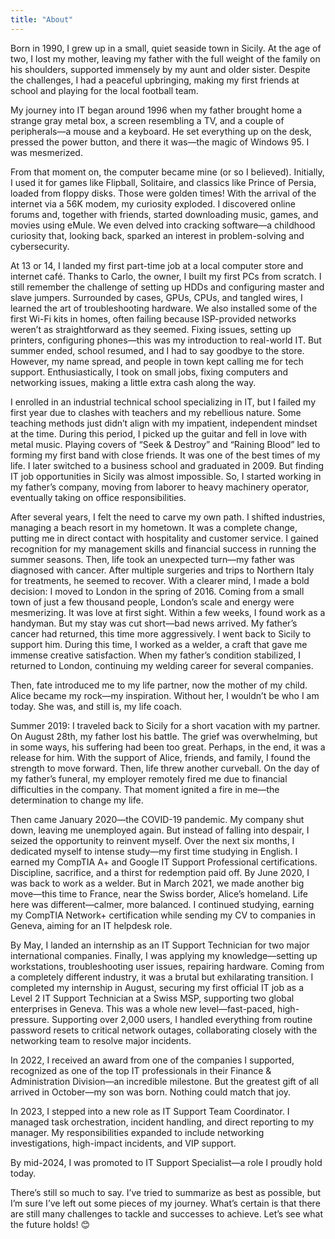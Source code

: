 ```yaml
---
title: "About"
---
```

Born in 1990, I grew up in a small, quiet seaside town in Sicily. At the age of two, I lost my mother, leaving my father with the full weight of the family on his shoulders, supported immensely by my aunt and older sister. Despite the challenges, I had a peaceful upbringing, making my first friends at school and playing for the local football team.

My journey into IT began around 1996 when my father brought home a strange gray metal box, a screen resembling a TV, and a couple of peripherals—a mouse and a keyboard.
He set everything up on the desk, pressed the power button, and there it was—the magic of Windows 95. I was mesmerized.

From that moment on, the computer became mine (or so I believed). Initially, I used it for games like Flipball, Solitaire, and classics like Prince of Persia, loaded from floppy disks. Those were golden times!
With the arrival of the internet via a 56K modem, my curiosity exploded. I discovered online forums and, together with friends, started downloading music, games, and movies using eMule. We even delved into cracking software—a childhood curiosity that, looking back, sparked an interest in problem-solving and cybersecurity.

At 13 or 14, I landed my first part-time job at a local computer store and internet café. Thanks to Carlo, the owner, I built my first PCs from scratch. I still remember the challenge of setting up HDDs and configuring master and slave jumpers. Surrounded by cases, GPUs, CPUs, and tangled wires, I learned the art of troubleshooting hardware. We also installed some of the first Wi-Fi kits in homes, often failing because ISP-provided networks weren’t as straightforward as they seemed.
Fixing issues, setting up printers, configuring phones—this was my introduction to real-world IT. But summer ended, school resumed, and I had to say goodbye to the store. However, my name spread, and people in town kept calling me for tech support. Enthusiastically, I took on small jobs, fixing computers and networking issues, making a little extra cash along the way.

I enrolled in an industrial technical school specializing in IT, but I failed my first year due to clashes with teachers and my rebellious nature. Some teaching methods just didn’t align with my impatient, independent mindset at the time.
During this period, I picked up the guitar and fell in love with metal music. Playing covers of “Seek & Destroy” and “Raining Blood” led to forming my first band with close friends. It was one of the best times of my life.
I later switched to a business school and graduated in 2009. But finding IT job opportunities in Sicily was almost impossible. So, I started working in my father’s company, moving from laborer to heavy machinery operator, eventually taking on office responsibilities.

After several years, I felt the need to carve my own path. I shifted industries, managing a beach resort in my hometown. It was a complete change, putting me in direct contact with hospitality and customer service. I gained recognition for my management skills and financial success in running the summer seasons.
Then, life took an unexpected turn—my father was diagnosed with cancer. After multiple surgeries and trips to Northern Italy for treatments, he seemed to recover. With a clearer mind, I made a bold decision: I moved to London in the spring of 2016.
Coming from a small town of just a few thousand people, London’s scale and energy were mesmerizing. It was love at first sight. Within a few weeks, I found work as a handyman. But my stay was cut short—bad news arrived. My father’s cancer had returned, this time more aggressively.
I went back to Sicily to support him. During this time, I worked as a welder, a craft that gave me immense creative satisfaction. When my father’s condition stabilized, I returned to London, continuing my welding career for several companies.

Then, fate introduced me to my life partner, now the mother of my child. Alice became my rock—my inspiration. Without her, I wouldn’t be who I am today. She was, and still is, my life coach.

Summer 2019: I traveled back to Sicily for a short vacation with my partner. On August 28th, my father lost his battle. The grief was overwhelming, but in some ways, his suffering had been too great. Perhaps, in the end, it was a release for him.
With the support of Alice, friends, and family, I found the strength to move forward. Then, life threw another curveball. On the day of my father’s funeral, my employer remotely fired me due to financial difficulties in the company. That moment ignited a fire in me—the determination to change my life.

Then came January 2020—the COVID-19 pandemic. My company shut down, leaving me unemployed again. But instead of falling into despair, I seized the opportunity to reinvent myself.
Over the next six months, I dedicated myself to intense study—my first time studying in English. I earned my CompTIA A+ and Google IT Support Professional certifications. Discipline, sacrifice, and a thirst for redemption paid off.
By June 2020, I was back to work as a welder. But in March 2021, we made another big move—this time to France, near the Swiss border, Alice’s homeland.
Life here was different—calmer, more balanced. I continued studying, earning my CompTIA Network+ certification while sending my CV to companies in Geneva, aiming for an IT helpdesk role.

By May, I landed an internship as an IT Support Technician for two major international companies. Finally, I was applying my knowledge—setting up workstations, troubleshooting user issues, repairing hardware. Coming from a completely different industry, it was a brutal but exhilarating transition.
I completed my internship in August, securing my first official IT job as a Level 2 IT Support Technician at a Swiss MSP, supporting two global enterprises in Geneva. This was a whole new level—fast-paced, high-pressure. Supporting over 2,000 users, I handled everything from routine password resets to critical network outages, collaborating closely with the networking team to resolve major incidents.

In 2022, I received an award from one of the companies I supported, recognized as one of the top IT professionals in their Finance & Administration Division—an incredible milestone.
But the greatest gift of all arrived in October—my son was born. Nothing could match that joy.

In 2023, I stepped into a new role as IT Support Team Coordinator. I managed task orchestration, incident handling, and direct reporting to my manager. My responsibilities expanded to include networking investigations, high-impact incidents, and VIP support.

By mid-2024, I was promoted to IT Support Specialist—a role I proudly hold today.

There’s still so much to say. I’ve tried to summarize as best as possible, but I’m sure I’ve left out some pieces of my journey. What’s certain is that there are still many challenges to tackle and successes to achieve.
Let’s see what the future holds! 😊